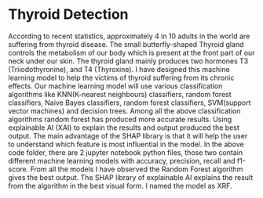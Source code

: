 # Thyroid Detection
According to recent statistics, approximately 4 in 10 adults in the world are suffering from thyroid
disease.
The small butterfly-shaped Thyroid gland controls the metabolism of our body which is present at the front part of our neck under our skin. The thyroid gland mainly produces two hormones T3 (Triiodothyronine), and T4 (Thyroxine).
I have designed this machine learning model to help the victims of thyroid suffering from its chronic effects.
Our machine learning model will use various classification algorithms like KNN(K-nearest neighbours) classifiers, random forest classifiers, Naive Bayes classifiers, random forest classifiers, SVM(support vector machines) and decision trees. Among all the above classification algorithms random forest has produced more accurate results.
Using explainable AI (XAI) to explain the results and output produced the best output.
The main advantage of the SHAP library is that it will help the user to understand which feature is most influential in the model.
In the above code folder, there are 2 jupyter notebook python files, those two contain different machine learning models with accuracy, precision, recall and f1-score.
From all the models I have observed the Random Forest algorithm gives the best output.
The SHAP library of explainable AI explains the result from the algorithm in the best visual form.
I named the model as XRF.
